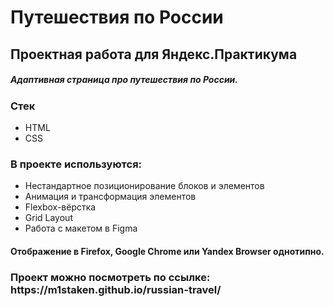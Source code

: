 <h1>Путешествия по России</h1>
<h2>Проектная работа для Яндекс.Практикума</h2>

<h5>Адаптивная страница про путешествия по России.</h5>


<h3>Стек</h3>

- HTML
- CSS

<h3>В проекте используются: </h3> 

- Нестандартное позиционирование блоков и элементов
- Анимация и трансформация элементов
- Flexbox-вёрстка
- Grid Layout
- Работа с макетом в Figma


<h4>Отображение в Firefox, Google Chrome или Yandex Browser однотипно.</h4>


<h3>Проект можно посмотреть по ссылке: https://m1staken.github.io/russian-travel/</h3>
